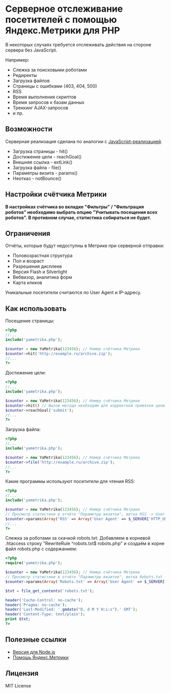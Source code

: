 # Серверное отслеживание посетителей с помощью Яндекс.Метрики для PHP

В некоторых случаях требуется отслеживать действия на стороне сервера без JavaScript.

Например:
+ Слежка за поисковыми роботами
+ Редиректы
+ Загрузка файлов
+ Страницы с ошибками (403, 404, 500)
+ RSS
+ Время выполнения скриптов
+ Время запросов к базам данных
+ Треккинг AJAX-запросов
+ и пр.

## Возможности
Серверная реализация сделана по аналогии с [JavaScript-реализацией](http://help.yandex.ru/metrika/?id=1113052).
+ Загрузка страницы - hit()
+ Достижение цели - reachGoal()
+ Внешняя ссылка - extLink()
+ Загрузка файла - file()
+ Параметры визита - params()
+ Неотказ - notBounce()

## Настройки счётчика Метрики
**В настройках счётчика во вкладке "Фильтры" / "Фильтрация роботов" необходимо выбрать опцию "Учитывать посещения всех роботов". В противном случае, статистика собираться не будет.**

## Ограничения
Отчёты, которые будут недоступны в Метрике при серверной отправки:
+ Половозрастная структура
+ Пол и возраст
+ Разрешения дисплеев
+ Версия Flash и Silverlight
+ Вебвизор, аналитика форм
+ Карта кликов

Уникальные посетители считаются по User Agent и IP-адресу.


## Как использовать
Посещение страницы:
  ```PHP
<?php
//...
include('yametrika.php');

$counter = new YaMetrika(123456); // Номер счётчика Метрики
$counter->hit('http://example.ru/archive.zip');
//...
?>
  ```

Достижение цели:
  ```PHP
<?php
//...
include('yametrika.php');

$counter = new YaMetrika(123456); // Номер счётчика Метрики
$counter->hit() // Вызов метода необходим для корректной привязки цели к визиту
$counter->reachGoal('submit');
//...
?>
  ```

Загрузка файла:
  ```PHP
<?php
//...
include('yametrika.php');

$counter = new YaMetrika(123456); // Номер счётчика Метрики
$counter->file('http://example.ru/archive.zip');
//...
?>
  ```

Какие программы используют посетители для чтения RSS:
  ```PHP
<?php
//...
include('yametrika.php');

$counter = new YaMetrika(123456); // Номер счётчика Метрики
// Просмотр статистики в отчёте "Параметры визитов", ветка RSS -> User Agent
$counter->params(Array('RSS' => Array('User Agent' => $_SERVER['HTTP_USER_AGENT'])));
//...
?>
  ```

Слежка за роботами за скачкой robots.txt:
Добавляем в корневой .htaccess строку "RewriteRule ^robots.txt$ robots.php" и создаём в корне файл robots.php с содержанием:
  ```PHP
<?php
require('yametrika.php');

$counter = new YaMetrika(123456); // Номер счётчика Метрики
// Просмотр статистики в отчёте "Параметры визитов", ветка Robots.txt -> User Agent
$counter->params(Array('Robots.txt' => Array('User Agent' => $_SERVER['HTTP_USER_AGENT'])));

$txt = file_get_contents('robots.txt');

header('Cache-Control: no-cache');
header('Pragma: no-cache');
header('Last-Modified: '.gmdate("D, d M Y H:i:s").' GMT');
header('Content-Type: text/plain');
print $txt;
?>
  ```

## Полезные ссылки
+ [Версия для Node.js](https://github.com/hcodes/server_yametrika_nodejs/)
+ [Помощь Яндекс.Метрики](https://help.yandex.ru/metrika/)


## Лицензия
MIT License
